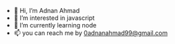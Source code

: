 - 👋 Hi, I’m Adnan Ahmad
- 👀 I’m interested in javascript
- 🌱 I’m currently learning node
- 📫 you can reach me by 0adnanahmad99@gmail.com 

<!---
--->
